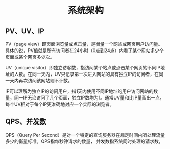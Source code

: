 <h1 align="center"> 系统架构 </h1>

PV、UV、IP
-

PV（page view）即页面浏览量或点击量，是衡量一个网站或网页用户访问量。具体的说，PV值就是所有访问者在24小时（0点到24点）内看了某个网站多少个页面或某个网页多少次。

UV（unique visitor）即独立访客数，指访问某个站点或点击某个网页的不同IP地址的人数。在同一天内，UV只记录第一次进入网站的具有独立IP的访问者，在同一天内再次访问该网站则不计数。

IP可以理解为独立IP的访问用户，指1天内使用不同IP地址的用户访问网站的数量，同一IP无论访问了几个页面，独立IP数均为1。通常UV量和比IP量高出一点，每个UV相对于每个IP更准确地对应一个实际的浏览者。

QPS、并发数
-

QPS（Query Per Second）是对一个特定的查询服务器在规定时间内所处理流量多少的衡量标准。QPS指每秒钟请求的数量， 并发数指系统同时处理的请求数，


